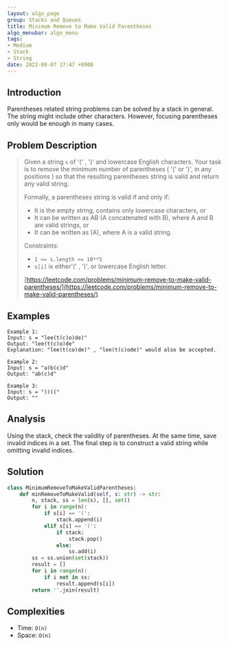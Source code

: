 ```yaml
---
layout: algo_page
group: Stacks and Queues
title: Minimum Remove to Make Valid Parentheses
algo_menubar: algo_menu
tags:
- Medium
- Stack
- String
date: 2022-09-07 17:47 +0900
---
```

## Introduction
Parentheses related string problems can be solved by a stack in general.
The string might include other characters.
However, focusing parentheses only would be enough in many cases.

## Problem Description
> Given a string `s` of '(' , ')' and lowercase English characters.
> Your task is to remove the minimum number of parentheses ( '(' or ')', in any positions )
> so that the resulting parentheses string is valid and return any valid string.
>
> Formally, a parentheses string is valid if and only if:
> - It is the empty string, contains only lowercase characters, or
> - It can be written as AB (A concatenated with B), where A and B are valid strings, or
> - It can be written as (A), where A is a valid string.
>
> Constraints:
> - `1 <= s.length <= 10**5`
> - `s[i]` is either'(' , ')', or lowercase English letter.
> 
> [https://leetcode.com/problems/minimum-remove-to-make-valid-parentheses/](https://leetcode.com/problems/minimum-remove-to-make-valid-parentheses/)

## Examples
```
Example 1:
Input: s = "lee(t(c)o)de)"
Output: "lee(t(c)o)de"
Explanation: "lee(t(co)de)" , "lee(t(c)ode)" would also be accepted.
```

```
Example 2:
Input: s = "a)b(c)d"
Output: "ab(c)d"
```

```
Example 3:
Input: s = "))(("
Output: ""
```

## Analysis
Using the stack, check the validity of parentheses.
At the same time, save invalid indices in a set.
The final step is to construct a valid string while omitting invalid indices.

## Solution
```python
class MinimumRemoveToMakeValidParentheses:
    def minRemoveToMakeValid(self, s: str) -> str:
        n, stack, ss = len(s), [], set()
        for i in range(n):
            if s[i] == '(':
                stack.append(i)
            elif s[i] == ')':
                if stack:
                    stack.pop()
                else:
                    ss.add(i)
        ss = ss.union(set(stack))
        result = []
        for i in range(n):
            if i not in ss:
                result.append(s[i])
        return ''.join(result)
```

## Complexities
- Time: `O(n)`
- Space: `O(n)`
 
